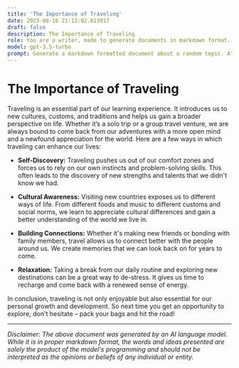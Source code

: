 ```yaml
---
title: 'The Importance of Traveling'
date: 2023-06-16 21:13:02.613917
draft: false
description: The Importance of Traveling
role: You are a writer, made to generate documents in markdown format. It is very important that all of the documents you generate are in valid markdown format.
model: gpt-3.5-turbo
prompt: Generate a markdown formatted document about a random topic. At the bottom, include a disclaimer explaining that the document was generated by you. The first line of the document should be the title. Make sure that the entire document is in proper markdown format, using a mix of various tags to make the document visually appealing.
---
```


# The Importance of Traveling

Traveling is an essential part of our learning experience. It introduces us to new cultures, customs, and traditions and helps us gain a broader perspective on life. Whether it’s a solo trip or a group travel venture, we are always bound to come back from our adventures with a more open mind and a newfound appreciation for the world. Here are a few ways in which traveling can enhance our lives:

- **Self-Discovery:** Traveling pushes us out of our comfort zones and forces us to rely on our own instincts and problem-solving skills. This often leads to the discovery of new strengths and talents that we didn't know we had.

- **Cultural Awareness:** Visiting new countries exposes us to different ways of life. From different foods and music to different customs and social norms, we learn to appreciate cultural differences and gain a better understanding of the world we live in.

- **Building Connections:** Whether it's making new friends or bonding with family members, travel allows us to connect better with the people around us. We create memories that we can look back on for years to come.

- **Relaxation:** Taking a break from our daily routine and exploring new destinations can be a great way to de-stress. It gives us time to recharge and come back with a renewed sense of energy.

In conclusion, traveling is not only enjoyable but also essential for our personal growth and development. So next time you get an opportunity to explore, don't hesitate – pack your bags and hit the road!

---

*Disclaimer: The above document was generated by an AI language model. While it is in proper markdown format, the words and ideas presented are solely the product of the model's programming and should not be interpreted as the opinions or beliefs of any individual or entity.*